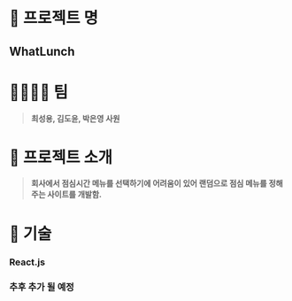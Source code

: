 # 🎫 프로젝트 명 
## WhatLunch

# 👨‍👨‍👧‍👦 팀
> **최성용, 김도윤, 박은영 사원**
# 📝 프로젝트 소개
> **회사에서 점심시간 메뉴를 선택하기에 어려움이 있어 랜덤으로 점심 메뉴를 정해주는 사이트를 개발함.**
# 🔧 기술
### React.js
### 추후 추가 될 예정

